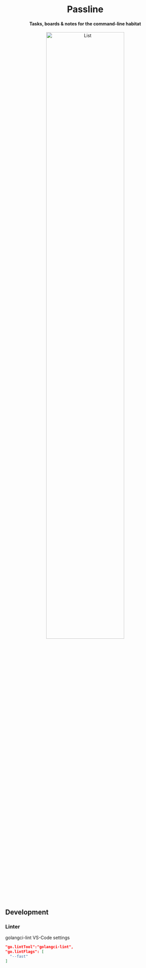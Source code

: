 <h1 align="center">
  Passline
</h1>

<h4 align="center">
  Tasks, boards & notes for the command-line habitat
</h4>

<div align="center">
  <img alt="List" width="70%" src="media/list.png">
</div>

## Development
### Linter
golangci-lint
VS-Code settings
``` json
"go.lintTool":"golangci-lint",
"go.lintFlags": [
  "--fast"
]
```